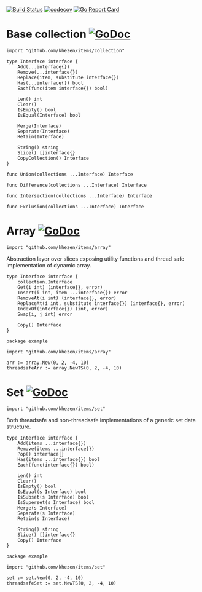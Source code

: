 [![Build Status](http://img.shields.io/travis/Khezen/items.svg?style=flat-square)](https://travis-ci.org/Khezen/items) [![codecov](https://img.shields.io/codecov/c/github/Khezen/items/master.svg?style=flat-square)](https://codecov.io/gh/Khezen/items)
[![Go Report Card](https://goreportcard.com/badge/github.com/khezen/items?style=flat-square)](https://goreportcard.com/report/github.com/khezen/items)

# Base collection [![GoDoc](https://img.shields.io/badge/go-documentation-blue.svg?style=flat-square)](https://godoc.org/github.com/khezen/items/collection)

`
import "github.com/khezen/items/collection"
`

```golang
type Interface interface {
	Add(...interface{})
	Remove(...interface{})
	Replace(item, substitute interface{})
	Has(...interface{}) bool
	Each(func(item interface{}) bool)

	Len() int
	Clear()
	IsEmpty() bool
	IsEqual(Interface) bool

	Merge(Interface)
	Separate(Interface)
	Retain(Interface)

	String() string
	Slice() []interface{}
	CopyCollection() Interface
}
```

```golang
func Union(collections ...Interface) Interface
```
```golang
func Difference(collections ...Interface) Interface
```
```golang
func Intersection(collections ...Interface) Interface
```
```golang
func Exclusion(collections ...Interface) Interface
```

# Array [![GoDoc](https://img.shields.io/badge/go-documentation-blue.svg?style=flat-square)](https://godoc.org/github.com/khezen/items/array)

`
import "github.com/khezen/items/array"
`

Abstraction layer over slices exposing utility functions and thread safe implementation of dynamic array.

```golang
type Interface interface {
	collection.Interface
	Get(i int) (interface{}, error)
	Insert(i int, item ...interface{}) error
	RemoveAt(i int) (interface{}, error)
	ReplaceAt(i int, substitute interface{}) (interface{}, error)
	IndexOf(interface{}) (int, error)
	Swap(i, j int) error

	Copy() Interface
}
```

```golang
package example

import "github.com/khezen/items/array"

arr := array.New(0, 2, -4, 10)
threadsafeArr := array.NewTS(0, 2, -4, 10)
```


# Set [![GoDoc](https://img.shields.io/badge/go-documentation-blue.svg?style=flat-square)](https://godoc.org/github.com/khezen/items/set)

`
import "github.com/khezen/items/set"
`

Both threadsafe and non-threadsafe implementations of a generic
set data structure.

```Golang
type Interface interface {
	Add(items ...interface{})
	Remove(items ...interface{})
	Pop() interface{}
	Has(items ...interface{}) bool
	Each(func(interface{}) bool)

	Len() int
	Clear()
	IsEmpty() bool
	IsEqual(s Interface) bool
	IsSubset(s Interface) bool
	IsSuperset(s Interface) bool
	Merge(s Interface)
	Separate(s Interface)
	Retain(s Interface)

	String() string
	Slice() []interface{}
	Copy() Interface
}
```

```golang
package example

import "github.com/khezen/items/set"

set := set.New(0, 2, -4, 10)
threadsafeSet := set.NewTS(0, 2, -4, 10)
```
